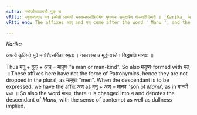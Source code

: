 ```yaml
---
sutra: मनोर्जातावञ्यतौ षुक् च
vRtti: मनुशब्दादञ् यत् इत्येतौ प्रत्ययौ भवतस्तत्सन्नियोगेन षुगागमः समुदायेन चेज्जातिर्गम्यते ॥ _Karika_ अपत्ये कुत्सिते मूढे मनोरौत्सर्गिकः स्मृतः । नकारस्य च मूर्द्धन्यस्तेन सिद्ध्यति माणवः ॥
vRtti_eng: The affixes अञ् and यत् come after the word '_Manu_', and the augment षुक् is added when these affixes follow, provided that, the whole word so formed denotes a class name (_jati_).

---
```

_Karika_

अपत्ये कुत्सिते मूढे मनोरौत्सर्गिकः स्मृतः ।
नकारस्य च मूर्द्धन्यस्तेन सिद्ध्यति माणवः ॥

Thus मनु + षुक् + अञ् = मानुषः "a man or man-kind". So also मनुष्यः formed with यत् ॥ These affixes here have not the force of Patronymics, hence they are not dropped in the plural, as मानुषाः "men". When the descendant is to be expressed, we have the affix अण् as मनु + अण् = मानवः 'son of _Manu_', as in मानवी प्रजा ॥ So also the word माणव, there न is changed into ण and denotes the descendant of _Manu_, with the sense of contempt as well as dullness implied.